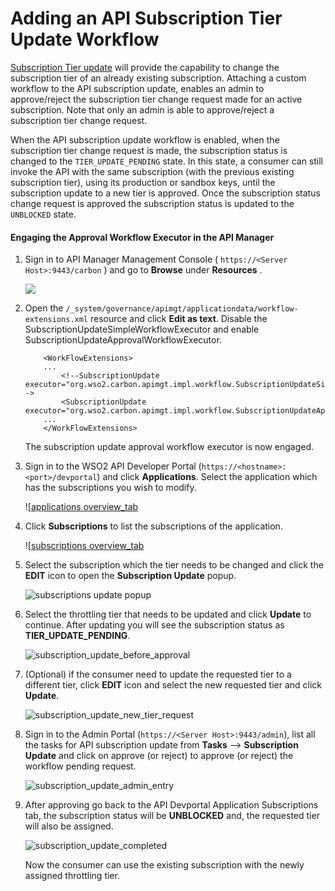 # Adding an API Subscription Tier Update Workflow

[Subscription Tier update]({{base_path}}/learn/consume-api/manage-subscription/subscribe-to-an-api/) will provide the capability to change the subscription tier of an already existing subscription. Attaching a custom workflow to the API subscription update, enables an admin to approve/reject the subscription tier change request made for an active subscription. Note that only an admin is able to approve/reject a subscription tier change request.

When the API subscription update workflow is enabled, when the subscription tier change request is made, the subscription status is changed to the `TIER_UPDATE_PENDING` state. In this state, a consumer can still invoke the API with the same subscription (with the previous existing subscription tier), using its production or sandbox keys, until the subscription update to a new tier is approved. Once the subscription status change request is approved the subscription status is updated to the `UNBLOCKED` state.

#### Engaging the Approval Workflow Executor in the API Manager

1.  Sign in to API Manager Management Console ( `https://<Server Host>:9443/carbon` ) and go to **Browse** under **Resources** .

    ![]({{base_path}}/assets/img/learn/wf-extensions-browse.png)

2.  Open the `/_system/governance/apimgt/applicationdata/workflow-extensions.xml` resource and click **Edit as text**. Disable the SubscriptionUpdateSimpleWorkflowExecutor and enable SubscriptionUpdateApprovalWorkflowExecutor. 
    ``` 
        <WorkFlowExtensions>
        ...
            <!--SubscriptionUpdate executor="org.wso2.carbon.apimgt.impl.workflow.SubscriptionUpdateSimpleWorkflowExecutor"/-->
            <SubscriptionUpdate executor="org.wso2.carbon.apimgt.impl.workflow.SubscriptionUpdateApprovalWorkflowExecutor"/>
        ...
        </WorkFlowExtensions>
    ```

    The subscription update approval workflow executor is now engaged.


3.  Sign in to the WSO2 API Developer Portal (`https://<hostname>:<port>/devportal`) and click **Applications**. Select the application which has the subscriptions you wish to modify.

    ![[applications overview_tab]({{base_path}}/assets/img/learn/application-overview.png)


4.  Click **Subscriptions** to list the subscriptions of the application.
    
    ![[subscriptions overview_tab]({{base_path}}/assets/img/learn/subscriptions-overview-tab.png)

     
5.  Select the subscription which the tier needs to be changed and click the **EDIT** icon to open the **Subscription Update** popup.

    ![subscriptions update popup]({{base_path}}/assets/img/learn/subscription-update-popup-start.png)

6.  Select the throttling tier that needs to be updated and click **Update** to continue. After updating you will see the subscription status as **TIER_UPDATE_PENDING**.

    ![subscription_update_before_approval]({{base_path}}/assets/img/learn/subscription-update-before-approval.png)
    
7.  (Optional) if the consumer need to update the requested tier to a different tier, click **EDIT** icon and select the new requested tier and click **Update**.
    
    ![subscription_update_new_tier_request]({{base_path}}/assets/img/learn/subscription-update-new-tier-request.png)
    
8.  Sign in to the Admin Portal (`https://<Server Host>:9443/admin`), list all the tasks for API subscription update from **Tasks** --> **Subscription Update** and click on approve (or reject) to approve (or reject) the workflow pending request.

    ![subscription_update_admin_entry]({{base_path}}/assets/img/learn/subscription-update-admin-entry.png)

9.  After approving go back to the API Devportal Application Subscriptions tab, the subscription status will be **UNBLOCKED** and, the requested tier will also be assigned.
     
    ![subscription_update_completed]({{base_path}}/assets/img/learn/subscription-update-completed.png)

    Now the consumer can use the existing subscription with the newly assigned throttling tier.

    
